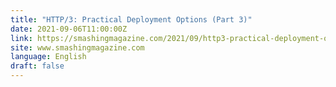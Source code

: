 ```yaml
---
title: "HTTP/3: Practical Deployment Options (Part 3)"
date: 2021-09-06T11:00:00Z
link: https://smashingmagazine.com/2021/09/http3-practical-deployment-options-part3/?utm_medium=RSS&utm_source=news.12bit.vn
site: www.smashingmagazine.com
language: English
draft: false
---
```

